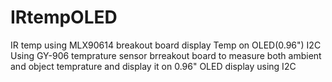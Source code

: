 # IRtempOLED
IR temp using MLX90614 breakout board display Temp on OLED(0.96") I2C
Using GY-906 temprature sensor brreakout board to measure both ambient and object temprature and display it on 0.96" OLED display using I2C
